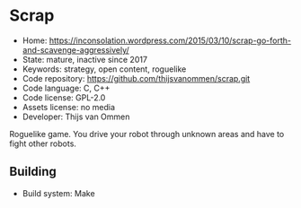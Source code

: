 # Scrap

- Home: https://inconsolation.wordpress.com/2015/03/10/scrap-go-forth-and-scavenge-aggressively/
- State: mature, inactive since 2017
- Keywords: strategy, open content, roguelike
- Code repository: https://github.com/thijsvanommen/scrap.git
- Code language: C, C++
- Code license: GPL-2.0
- Assets license: no media
- Developer: Thijs van Ommen

Roguelike game. You drive your robot through unknown areas and have to fight other robots.

## Building

- Build system: Make
